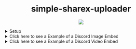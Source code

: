<h1 align="center"> simple-sharex-uploader </h1>
<p align="center"><img src="https://i.ibb.co/8P7NCFQ/image.png"></p>
<details>
<summary>Setup</summary>
<ol>
  <li>Extract the files and upload them to your PHP host.</li>
  <li>Customize the settings in the config.php file according to your preferences.</li>
  <li>Ensure that you set a secure value for the "main" key in the config.php file.</li>
  <li>Add your domain and your upload key to example.sxcu<li>
  <li>Open the example.sxcu file and modify the domain in the "RequestURL" section to match your own domain.</li>
  <li>Open the main window of sharex</li>
  <li>Click on Destitations -> Custom Uploader Settings...</li>
  <li>Click on Import -> From file.. and select the example.sxcu </li>
</ol>
</details>

<details>
<summary>Click here to see a Example of a Discord Image Embed</summary>
<img src="https://i.ibb.co/zH21Jsp/image.png">
</details>
<details>
<summary>Click here to see a Example of a Discord Video Embed</summary>
<img src="https://i.ibb.co/Xs0SkmC/image.png">
</details>